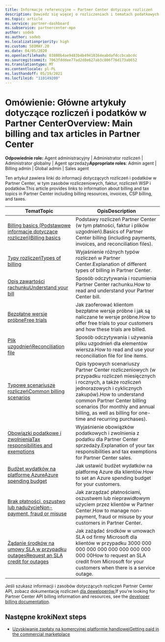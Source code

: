 ```yaml
---
title: Informacje referencyjne — Partner Center dotyczące rozliczeń
description: Dowiedz się więcej o rozliczeniach i tematach podatkowych w Partner Center. Informacje obejmują zasoby rozliczeniowe, faktury, rozliczenia CSP i podatki.
ms.topic: article
ms.service: partner-dashboard
ms.subservice: partnercenter-mpn
author: sodeb
ms.author: sodeb
ms.localizationpriority: high
ms.custom: SEOMAY.20
ms.date: 04/05/2020
ms.openlocfilehash: 03880b4ae9483b4b49410364eabdafdccbcabcdc
ms.sourcegitcommit: 7063fdddee77ad2d8e627ab3c806f76d173ab652
ms.translationtype: MT
ms.contentlocale: pl-PL
ms.lasthandoff: 05/19/2021
ms.locfileid: "110149200"
---
```

# <a name="overview-main-billing-and-tax-articles-in-partner-center"></a><span data-ttu-id="acc58-104">Omówienie: Główne artykuły dotyczące rozliczeń i podatków w Partner Center</span><span class="sxs-lookup"><span data-stu-id="acc58-104">Overview: Main billing and tax articles in Partner Center</span></span>

<span data-ttu-id="acc58-105">**Odpowiednie role:** Agent administracyjny | Administrator rozliczeń | Administrator globalny | Agent sprzedaży</span><span class="sxs-lookup"><span data-stu-id="acc58-105">**Appropriate roles**: Admin agent | Billing admin | Global admin | Sales agent</span></span>

<span data-ttu-id="acc58-106">Ten artykuł zawiera linki do informacji dotyczących rozliczeń i podatków w Partner Center, w tym zasobów rozliczeniowych, faktur, rozliczeń WSP i podatków.</span><span class="sxs-lookup"><span data-stu-id="acc58-106">This article provides links to information about billing and tax topics in Partner Center including billing resources, invoices, CSP billing, and taxes.</span></span>


| <span data-ttu-id="acc58-107">Temat</span><span class="sxs-lookup"><span data-stu-id="acc58-107">Topic</span></span> | <span data-ttu-id="acc58-108">Opis</span><span class="sxs-lookup"><span data-stu-id="acc58-108">Description</span></span> |
| ----- | ----------- |
| [<span data-ttu-id="acc58-109">Billing basics (Podstawowe informacje dotyczące rozliczeń)</span><span class="sxs-lookup"><span data-stu-id="acc58-109">Billing basics</span></span>](billing-basics.md) | <span data-ttu-id="acc58-110">Podstawy rozliczeń Partner Center (w tym płatności, faktur i plików uzgodnień).</span><span class="sxs-lookup"><span data-stu-id="acc58-110">Basics of Partner Center billing (including payments, invoices, and reconciliation files).</span></span> |
| [<span data-ttu-id="acc58-111">Typy rozliczeń</span><span class="sxs-lookup"><span data-stu-id="acc58-111">Types of billing</span></span>](./billing-basics.md) | <span data-ttu-id="acc58-112">Wyjaśnienie różnych typów rozliczeń w Partner Center.</span><span class="sxs-lookup"><span data-stu-id="acc58-112">Explanation of different types of billing in Partner Center.</span></span> |
| [<span data-ttu-id="acc58-113">Opis zawartości rachunku</span><span class="sxs-lookup"><span data-stu-id="acc58-113">Understand your bill</span></span>](read-your-bill.md) | <span data-ttu-id="acc58-114">Sposób odczytywania i rozumienia Partner Center rachunku.</span><span class="sxs-lookup"><span data-stu-id="acc58-114">How to read and understand your Partner Center bill.</span></span> |
| [<span data-ttu-id="acc58-115">Bezpłatne wersje próbne</span><span class="sxs-lookup"><span data-stu-id="acc58-115">Free trials</span></span>](offer-your-customers-trials-of-microsoft-products.md) | <span data-ttu-id="acc58-116">Jak zaoferować klientom bezpłatne wersje próbne i jak są naliczane te wersje próbne.</span><span class="sxs-lookup"><span data-stu-id="acc58-116">How to offer free trials to your customers and how these trials are billed.</span></span> |
| [<span data-ttu-id="acc58-117">Plik uzgodnień</span><span class="sxs-lookup"><span data-stu-id="acc58-117">Reconciliation file</span></span>](use-the-reconciliation-files.md) | <span data-ttu-id="acc58-118">Sposób odczytywania i używania pliku uzgodnień dla elementów wiersza.</span><span class="sxs-lookup"><span data-stu-id="acc58-118">How to read and use your reconciliation file for line items.</span></span> |
| [<span data-ttu-id="acc58-119">Typowe scenariusze rozliczeń</span><span class="sxs-lookup"><span data-stu-id="acc58-119">Common billing scenarios</span></span>](common-billing-scenarios.md) | <span data-ttu-id="acc58-120">Opis typowych scenariuszy Partner Center rozliczeniowych (w przypadku rozliczeń miesięcznych i rocznych, a także rozliczeń jednorazowych i cyklicznych zakupów).</span><span class="sxs-lookup"><span data-stu-id="acc58-120">How to understand common Partner Center billing scenarios (for monthly and annual billing, as well as billing for one-time and recurring purchases).</span></span> |
| [<span data-ttu-id="acc58-121">Obowiązki podatkowe i zwolnienia</span><span class="sxs-lookup"><span data-stu-id="acc58-121">Tax responsibilities and exemptions</span></span>](tax-and-tax-exemptions.md) | <span data-ttu-id="acc58-122">Wyjaśnienie obowiązków podatkowych i zwolnienia z podatku dla Partner Center sprzedaży.</span><span class="sxs-lookup"><span data-stu-id="acc58-122">Explanation of your tax responsibilities and tax exemptions for Partner Center sales.</span></span> |
| [<span data-ttu-id="acc58-123">Budżet wydatków na platformę Azure</span><span class="sxs-lookup"><span data-stu-id="acc58-123">Azure spending budget</span></span>](set-an-azure-spending-budget-for-your-customers.md) | <span data-ttu-id="acc58-124">Jak ustawić budżet wydatków na platformę Azure dla klientów.</span><span class="sxs-lookup"><span data-stu-id="acc58-124">How to set an Azure spending budget for your customers.</span></span> |
| [<span data-ttu-id="acc58-125">Brak płatności, oszustwo lub nadużycie</span><span class="sxs-lookup"><span data-stu-id="acc58-125">Non-payment, fraud or misuse</span></span>](non-payment-fraud-misuse.md) | <span data-ttu-id="acc58-126">Jak zarządzać płatnościami, oszustwem lub nieprawidłowym użyciem przez klientów w Partner Center.</span><span class="sxs-lookup"><span data-stu-id="acc58-126">How to manage non-payment, fraud or misuse by your customers in Partner Center.</span></span> |
| [<span data-ttu-id="acc58-127">Żądanie środków na umowy SLA w przypadku outages</span><span class="sxs-lookup"><span data-stu-id="acc58-127">Request an SLA credit for outages</span></span>](request-credit.md) | <span data-ttu-id="acc58-128">Jak zażądać środków w umowach SLA od firmy Microsoft dla klientów w przypadku 3000 000 000 000 000 000 000 000 000 000 00</span><span class="sxs-lookup"><span data-stu-id="acc58-128">How to request an SLA credit from Microsoft for your customers when there is a service outage.</span></span> |

<span data-ttu-id="acc58-129">Jeśli szukasz informacji i zasobów dotyczących rozliczeń Partner Center API, zobacz dokumentację rozliczeń [dla deweloperów.](/partner-center/develop/manage-billing)</span><span class="sxs-lookup"><span data-stu-id="acc58-129">If you're looking for Partner Center API billing information and resources, see the [developer billing documentation](/partner-center/develop/manage-billing).</span></span>

## <a name="next-steps"></a><span data-ttu-id="acc58-130">Następne kroki</span><span class="sxs-lookup"><span data-stu-id="acc58-130">Next steps</span></span>

- [<span data-ttu-id="acc58-131">Uzyskiwanie zapłaty na komercyjnej platformie handlowej</span><span class="sxs-lookup"><span data-stu-id="acc58-131">Getting paid in the commercial marketplace</span></span>](marketplace-get-paid.md)